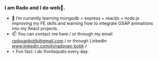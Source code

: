 ### I am Rado and I do web🫡. 

- 🌱 I’m currently learning mongodb + express + reactjs + node.js improving my FE skills and learning how to integrate GSAP animations into my React projects.
- 📫 You can contact me here / or through my email radovanbotik@gmail.com / or through LinkedIn www.linkedin.com/in/radovan-botik / 
- ⚡ Fun fact: I do frontsquats every day.

